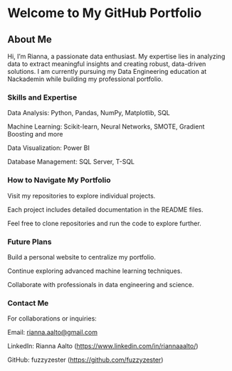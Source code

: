 # Welcome to My GitHub Portfolio

## About Me

Hi, I’m Rianna, a passionate data enthusiast. My expertise lies in analyzing data to extract meaningful insights and creating robust, data-driven solutions. I am currently pursuing my Data Engineering education at Nackademin while building my professional portfolio.

### Skills and Expertise
Data Analysis: Python, Pandas, NumPy, Matplotlib, SQL

Machine Learning: Scikit-learn, Neural Networks, SMOTE, Gradient Boosting and more

Data Visualization: Power BI

Database Management: SQL Server, T-SQL 

### How to Navigate My Portfolio
Visit my repositories to explore individual projects.

Each project includes detailed documentation in the README files.

Feel free to clone repositories and run the code to explore further.


### Future Plans
Build a personal website to centralize my portfolio.

Continue exploring advanced machine learning techniques.

Collaborate with professionals in data engineering and science.


### Contact Me
For collaborations or inquiries:

Email: rianna.aalto@gmail.com

LinkedIn: Rianna Aalto (https://www.linkedin.com/in/riannaaalto/)

GitHub: fuzzyzester (https://github.com/fuzzyzester)
